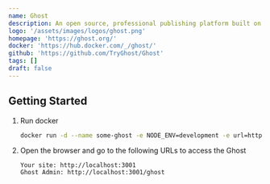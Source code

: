 ```yaml
---
name: Ghost
description: An open source, professional publishing platform built on a modern Node.js technology stack
logo: '/assets/images/logos/ghost.png'
homepage: 'https://ghost.org/'
docker: 'https://hub.docker.com/_/ghost/'
github: 'https://github.com/TryGhost/Ghost'
tags: []
draft: false
---
```


## Getting Started

1. Run docker 
    ```bash
    docker run -d --name some-ghost -e NODE_ENV=development -e url=http://localhost:3001 -p 3001:2368 ghost
    ```
2. Open the browser and go to the following URLs to access the Ghost
    ```
    Your site: http://localhost:3001
    Ghost Admin: http://localhost:3001/ghost
    ```